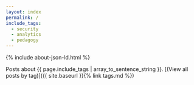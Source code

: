 ```yaml
---
layout: index
permalink: /
include_tags:
  - security
  - analytics
  - pedagogy
---
```


{% include about-json-ld.html %}

Posts about {{ page.include_tags | array_to_sentence_string }}. [(View all posts by tag)]({{ site.baseurl }}{% link tags.md %})
